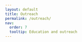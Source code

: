 ```yaml
---
layout: default
title: Outreach
permalink: /outreach/
nav:
  order: 7
  tooltip: Education and outreach
---
```


